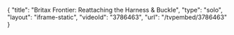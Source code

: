 {
    "title": "Britax Frontier: Reattaching the Harness & Buckle",
    "type": "solo",
    "layout": "iframe-static",
    "videoId": "3786463",
    "url": "\/tvpembed\/3786463"
}